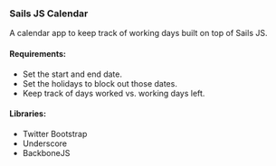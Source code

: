 ### Sails JS Calendar
A calendar app to keep track of working days built on top of Sails JS.

#### Requirements:
- Set the start and end date.
- Set the holidays to block out those dates.
- Keep track of days worked vs. working days left.

#### Libraries:
- Twitter Bootstrap
- Underscore
- BackboneJS
